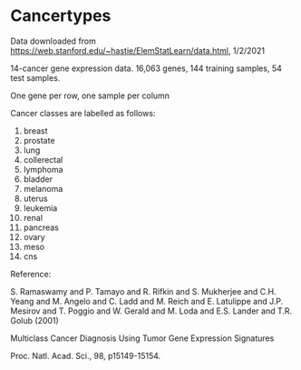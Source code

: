 # Cancertypes
Data downloaded from https://web.stanford.edu/~hastie/ElemStatLearn/data.html, 1/2/2021


14-cancer  gene expression data. 16,063 genes, 144 training samples,
54 test samples. 

One gene per row, one sample per column

Cancer classes are labelled as follows:

1.  breast
2.  prostate
3.  lung
4.  collerectal
5.  lymphoma
6.  bladder
7.  melanoma
8.  uterus
9.  leukemia
10. renal
11. pancreas
12. ovary
13. meso
14. cns

Reference:

S. Ramaswamy and P.  Tamayo and  R. Rifkin and S. Mukherjee and C.H. Yeang and
M. Angelo and C. Ladd and M. Reich and E. Latulippe and J.P. Mesirov and
T. Poggio and W. Gerald and M. Loda and E.S. Lander and  T.R. Golub (2001)

Multiclass Cancer Diagnosis Using Tumor Gene Expression Signatures

Proc. Natl. Acad. Sci., 98, p15149-15154.
